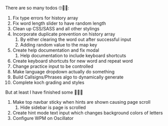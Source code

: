 There are so many todos 🙄🤦‍♂️:
1. Fix type errors for history array
2. Fix word length slider to have random length
3. Clean up CSS/SASS and all other stylings
4. Incorporate duplicate prevention on history array
    1. By either clearing the word out after successful input
    2. Adding random value to the map key
5. Create help documentation and fix modal
    1. Help documentation to include keyboard shortcuts
6. Create keyboard shortcuts for new word and repeat word
7. Change practice input to be controlled
8. Make language dropdown actually do something
9. Build Callsigns/Phrases algo to dynamically generate
10. Complete koch grading and styles

But at least I have finished some 🥳🎉🎊
1. Make top navbar sticky when hints are shown causing page scroll
    1. Hide sidebar is page is scrolled
2. Create hint mode text input which changes background colors of letters
3. Configure WPM on Oscillator